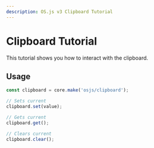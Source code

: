 ```yaml
---
description: OS.js v3 Clipboard Tutorial
---
```


# Clipboard Tutorial

This tutorial shows you how to interact with the clipboard.

## Usage

```javascript
const clipboard = core.make('osjs/clipboard');

// Sets current
clipboard.set(value);

// Gets current
clipboard.get();

// Clears current
clipboard.clear();
```
